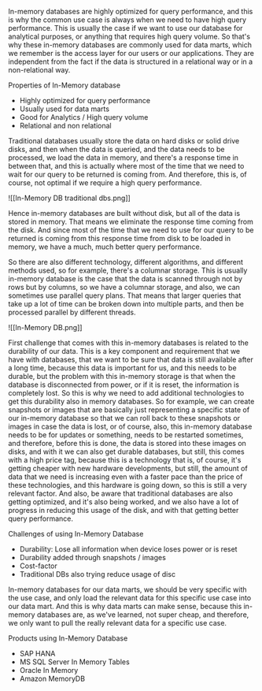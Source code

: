 In-memory databases are highly optimized for query performance, and this is why the common use case is always when we need to have high query performance. This is usually the case if we want to use our database for analytical purposes, or anything that requires high query volume. So that's why these in-memory databases are commonly used for data marts, which we remember is the access layer for our users or our applications. They are independent from the fact if the data is structured in a relational way or in a non-relational way.

Properties of In-Memory database
- Highly optimized for query performance
- Usually used for data marts
- Good for Analytics / High query volume
- Relational and non relational

Traditional databases usually store the data on hard disks or solid drive disks, and then when the data is queried, and the data needs to be processed, we load the data in memory, and there's a response time in between that, and this is actually where most of the time that we need to wait for our query to be returned is coming from. And therefore, this is, of course, not optimal if we require a high query performance.

![[In-Memory DB traditional dbs.png]]

Hence in-memory databases are built without disk, but all of the data is stored in memory. That means we eliminate the response time coming from the disk. And since most of the time that we need to use for our query to be returned is coming from this response time from disk to be loaded in memory, we have a much, much better query performance.

So there are also different technology, different algorithms, and different methods used, so for example, there's a columnar storage. This is usually in-memory database is the case that the data is scanned through not by rows but by columns, so we have a columnar storage, and also, we can sometimes use parallel query plans. That means that larger queries that take up a lot of time can be broken down into multiple parts, and then be processed parallel by different threads.

![[In-Memory DB.png]]

First challenge that comes with this in-memory databases is related to the durability of our data. This is a key component and requirement that we have with databases, that we want to be sure that data is still available after a long time, because this data is important for us, and this needs to be durable, but the problem with this in-memory storage is that when the database is disconnected from power, or if it is reset, the information is completely lost. So this is why we need to add additional technologies to get this durability also in memory databases. So for example, we can create snapshots or images that are basically just representing a specific state of our in-memory database so that we can roll back to these snapshots or images in case the data is lost, or of course, also, this in-memory database needs to be for updates or something, needs to be restarted sometimes, and therefore, before this is done, the data is stored into these images on disks, and with it we can also get durable databases, but still, this comes with a high price tag, because this is a technology that is, of course, it's getting cheaper with new hardware developments, but still, the amount of data that we need is increasing even with a faster pace than the price of these technologies, and this hardware is going down, so this is still a very relevant factor. And also, be aware that traditional databases are also getting optimized, and it's also being worked, and we also have a lot of progress in reducing this usage of the disk, and with that getting better query performance.

Challenges of using In-Memory Database
- Durability: Lose all information when device loses power or is reset
- Durability added through snapshots / images
- Cost-factor
- Traditional DBs also trying reduce usage of disc

In-memory databases for our data marts, we should be very specific with the use case, and only load the relevant data for this specific use case into our data mart. And this is why data marts can make sense, because this in-memory databases are, as we've learned, not super cheap, and therefore, we only want to pull the really relevant data for a specific use case.

Products using In-Memory Database
- SAP HANA
- MS SQL Server In Memory Tables
- Oracle In Memory
- Amazon MemoryDB